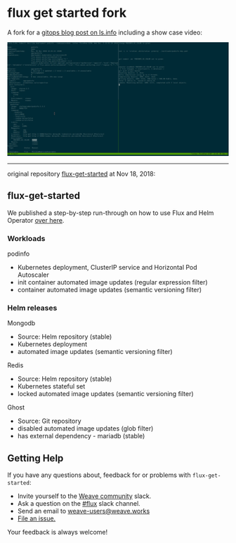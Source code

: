 # flux get started fork

A fork for a [gitops blog post on ls.info](https://www.lotharschulz.info/2018/12/10/gitops/)
including a show case video:

[![gitops](gitops.png)](https://youtu.be/pSrjBcKr1tA "gitops")

---

original repository [flux-get-started](https://github.com/weaveworks/flux-get-started) at Nov 18, 2018:

## flux-get-started

We published a step-by-step run-through on how to use Flux and Helm Operator [over
here](https://github.com/weaveworks/flux/blob/master/site/helm-get-started.md).

### Workloads

podinfo
* Kubernetes deployment, ClusterIP service and Horizontal Pod Autoscaler
* init container automated image updates (regular expression filter)
* container automated image updates (semantic versioning filter)

### Helm releases

Mongodb
* Source: Helm repository (stable)
* Kubernetes deployment
* automated image updates (semantic versioning filter)

Redis
* Source: Helm repository (stable)
* Kubernetes stateful set
* locked automated image updates (semantic versioning filter)

Ghost
* Source: Git repository
* disabled automated image updates (glob filter)
* has external dependency - mariadb (stable)

## <a name="help"></a>Getting Help

If you have any questions about, feedback for or problems with `flux-get-started`:

- Invite yourself to the <a href="https://slack.weave.works/" target="_blank">Weave community</a> slack.
- Ask a question on the [#flux](https://weave-community.slack.com/messages/flux/) slack channel.
- Send an email to <a href="mailto:weave-users@weave.works">weave-users@weave.works</a>
- <a href="https://github.com/weaveworks/flux-helm-test/issues/new">File an issue.</a>

Your feedback is always welcome!
